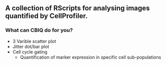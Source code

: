 ## A collection of RScripts for analysing images quantified by CellProfiler.
### What can CBIQ do for you?
- 3 Varible scatter plot
- Jitter dot/bar plot
- Cell cycle gating
    - Quantification of marker expression in specific cell sub-populations
